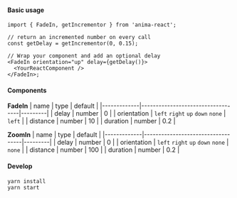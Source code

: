 #### Basic usage

```tsx
import { FadeIn, getIncrementor } from 'anima-react';

// return an incremented number on every call
const getDelay = getIncrementor(0, 0.15);

// Wrap your component and add an optional delay
<FadeIn orientation="up" delay={getDelay()}>
  <YourReactComponent />
</FadeIn>;
```

#### Components

**FadeIn**
| name        | type                              | default |
|-------------|-----------------------------------|---------|
| delay       | number                            | 0       |
| orientation | `left` `right` `up` `down` `none` | `left`  |
| distance    | number                            | 10      |
| duration    | number                            | 0.2     |

**ZoomIn**
| name        | type                              | default |
|-------------|-----------------------------------|---------|
| delay       | number                            | 0       |
| orientation | `left` `right` `up` `down` `none` | `none`  |
| distance    | number                            | 100     |
| duration    | number                            | 0.2     |

#### Develop

```
yarn install
yarn start
```
